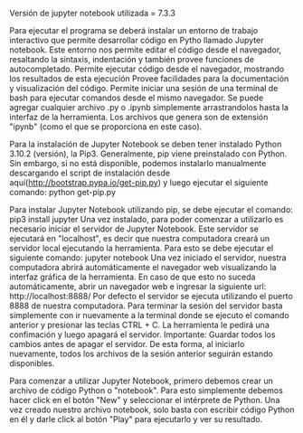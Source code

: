 Versión de jupyter notebook utilizada = 7.3.3

Para ejecutar el programa se deberá instalar  un entorno de trabajo interactivo que permite desarrollar código en Pytho llamado Jupyter notebook.
Este entorno nos permite editar el código desde el navegador, resaltando la sintaxis, indentación y también provee funciones de autocompletado. Permite ejecutar código desde el navegador, mostrando los resultados de esta ejecución Provee facilidades para la documentación y visualización del código. Permite iniciar una sesión de una terminal de bash para ejecutar comandos desde el mismo navegador. Se puede agregar cualquier archivo .py o .ipynb simplemente arrastrandolos hasta la interfaz de la herramienta. Los archivos que genera son de extensión "ipynb" (como el que se proporciona en este caso).

Para la instalación de Jupyter Notebook se deben tener instalado Python 3.10.2 (versión), la Pip3.
Generalmente, pip viene preinstalado con Python. Sin embargo, si no está disponible, podemos instalarlo manualmente descargando el script de instalación desde aquí(http://bootstrap.pypa.io/get-pip.py) y luego ejecutar el siguiente comando:
python get-pip.py

Para instalar Jupyter Notebook utilizando pip, se debe ejecutar el comando: pip3 install jupyter
Una vez instalado, para poder comenzar a utilizarlo es necesario iniciar el servidor de Jupyter Notebook. Este servidor se ejecutará en "localhost", es decir que nuestra computadora creará un servidor local ejecutando la herramienta. Para esto se debe ejecutar el siguiente comando: jupyter notebook
Una vez iniciado el servidor, nuestra computadora abrirá automáticamente el navegador web visualizando la interfaz gráfica de la herramienta. En caso de que esto no suceda automáticamente, abrir un navegador web e ingresar la siguiente url: http://localhost:8888/ Por defecto el servidor se ejecuta utilizando el puerto 8888 de nuestra computadora.
Para terminar la sesión del servidor basta simplemente con ir nuevamente a la terminal donde se ejecuto el comando anterior y presionar las teclas CTRL + C. La herramienta le pedirá una confimación y luego apagará el servidor. Importante: Guardar todos los cambios antes de apagar el servidor. De esta forma, al iniciarlo nuevamente, todos los archivos de la sesión anterior seguirán estando disponibles.

Para comenzar a utilizar Jupyter Notebook, primero debemos crear un archivo de código Python o "notebook". Para esto simplemente debemos hacer click en el botón "New" y seleccionar el intérprete de Python.
Una vez creado nuestro archivo notebook, solo basta con escribir código Python en él y darle click al botón "Play" para ejecutarlo y ver su resultado.
